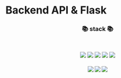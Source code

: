 # Backend API & Flask

<h3 align="center"><b>📚 stack 📚</b></h3>
</br>
<p align="center">
<img src="https://img.shields.io/badge/Docker-2496ED.svg?&style=for-the-badge&logo=Docker&logoColor=white"/>
<img src="https://img.shields.io/badge/Python-3776AB.svg?&style=for-the-badge&logo=Python&logoColor=white"/>
<img src="https://img.shields.io/badge/Flask-000000.svg?&style=for-the-badge&logo=Flask&logoColor=white"/>
<img src="https://img.shields.io/badge/MySQL-4479A1.svg?&style=for-the-badge&logo=MySQL&logoColor=white"/>
<img src="https://img.shields.io/badge/Amazon%20AWS-232F3E.svg?&style=for-the-badge&logo=Amazon%20AWS&logoColor=white"/>
</p>
<h5 align="center">
<img src="https://img.shields.io/badge/swagger%20flasgger%20restfulApi-success"/>
<img src="https://img.shields.io/badge/EC2-blue"/>
<img src="https://img.shields.io/badge/AWS%20RDS-lightgrey"/>
</h5>
